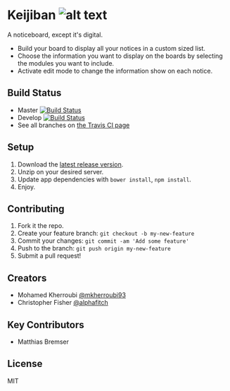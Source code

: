 # Keijiban ![alt text](https://github.com/alphafitch/keijiban/blob/develop/src/assets/images/favicons/android-chrome-48x48.png "Keijiban icon")

A noticeboard, except it's digital.

 * Build your board to display all your notices in a custom sized list.
 * Choose the information you want to display on the boards by selecting the modules you want to include.
 * Activate edit mode to change the information show on each notice.

## Build Status

* Master [![Build Status](https://travis-ci.org/alphafitch/keijiban.svg?branch=master)](https://travis-ci.org/alphafitch/keijiban)
* Develop [![Build Status](https://travis-ci.org/alphafitch/keijiban.svg?branch=develop)](https://travis-ci.org/alphafitch/keijiban)
* See all branches on [the Travis CI page](https://travis-ci.org/alphafitch/keijiban/branches)

## Setup

1. Download the [latest release version](https://github.com/alphafitch/keijiban/releases).
3. Unzip on your desired server.
3. Update app dependencies with `bower install`, `npm install`.
4. Enjoy.

## Contributing

1. Fork it the repo.
2. Create your feature branch: `git checkout -b my-new-feature`
3. Commit your changes: `git commit -am 'Add some feature'`
4. Push to the branch: `git push origin my-new-feature`
5. Submit a pull request!

## Creators

* Mohamed Kherroubi [@mkherroubi93](https://twitter.com/mkherroubi93)
* Christopher Fisher [@alphafitch](https://twitter.com/alphafitch)

## Key Contributors

* Matthias Bremser

## License

MIT